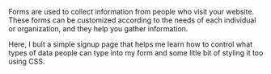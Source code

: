 Forms are used to collect information from people who visit your website.
These forms can be customized according to the needs of each individual or organization, and they help you gather information.

Here, I bult a simple signup page that helps me learn how to control what types of data people can type into my form and some litle bit of styling it too using CSS.